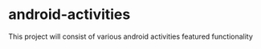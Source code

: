 # android-activities
This project will consist of various android activities featured functionality
